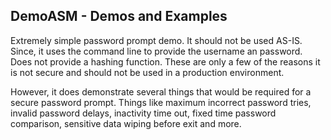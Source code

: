 ## DemoASM - Demos and Examples

Extremely simple password prompt demo. It should not be used AS-IS. Since, 
it uses the command line to provide the username an password. Does not 
provide a hashing function. These are only a few of the reasons it is 
not secure and should not be used in a production environment.

However, it does demonstrate several things that would be required 
for a secure password prompt. Things like maximum incorrect password 
tries, invalid password delays, inactivity time out, fixed time password 
comparison, sensitive data wiping before exit and more.